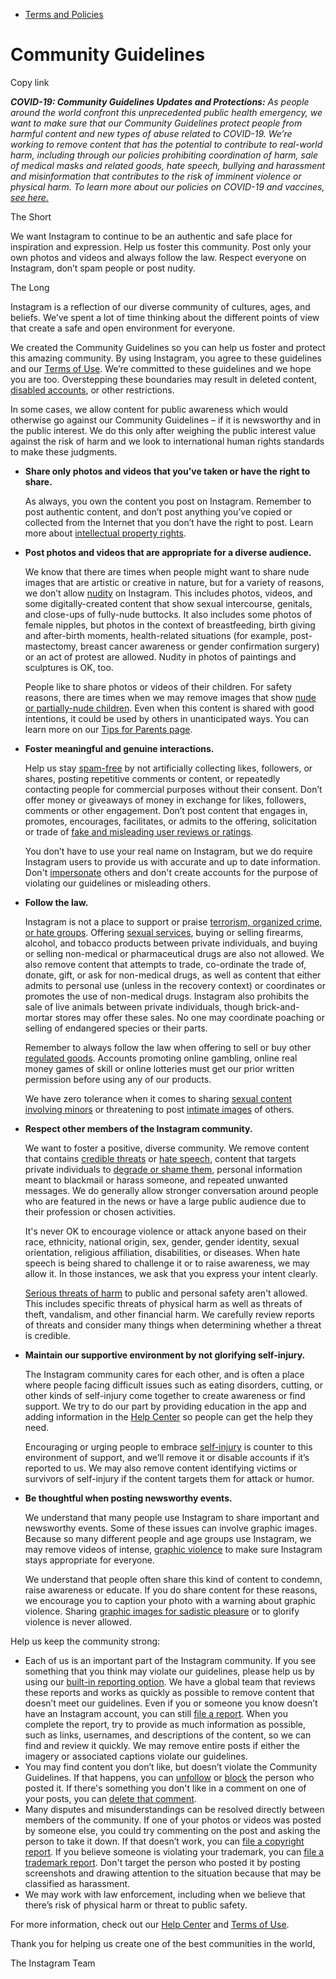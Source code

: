 *   [Terms and Policies](https://help.instagram.com/1417489251945243/?helpref=breadcrumb)

Community Guidelines
====================

Copy link

_**COVID-19: Community Guidelines Updates and Protections:** As people around the world confront this unprecedented public health emergency, we want to make sure that our Community Guidelines protect people from harmful content and new types of abuse related to COVID-19. We’re working to remove content that has the potential to contribute to real-world harm, including through our policies prohibiting coordination of harm, sale of medical masks and related goods, hate speech, bullying and harassment and misinformation that contributes to the risk of imminent violence or physical harm. To learn more about our policies on COVID-19 and vaccines, [see here.](https://help.instagram.com/697825587576762?helpref=faq_content)_

The Short

We want Instagram to continue to be an authentic and safe place for inspiration and expression. Help us foster this community. Post only your own photos and videos and always follow the law. Respect everyone on Instagram, don’t spam people or post nudity.

The Long

Instagram is a reflection of our diverse community of cultures, ages, and beliefs. We’ve spent a lot of time thinking about the different points of view that create a safe and open environment for everyone.

We created the Community Guidelines so you can help us foster and protect this amazing community. By using Instagram, you agree to these guidelines and our [Terms of Use](https://www.instagram.com/legal/terms). We’re committed to these guidelines and we hope you are too. Overstepping these boundaries may result in deleted content, [disabled accounts](https://help.instagram.com/366993040048856?helpref=faq_content), or other restrictions.

In some cases, we allow content for public awareness which would otherwise go against our Community Guidelines – if it is newsworthy and in the public interest. We do this only after weighing the public interest value against the risk of harm and we look to international human rights standards to make these judgments.

*   **Share only photos and videos that you’ve taken or have the right to share.**
    
    As always, you own the content you post on Instagram. Remember to post authentic content, and don’t post anything you’ve copied or collected from the Internet that you don’t have the right to post. Learn more about [intellectual property rights](https://help.instagram.com/126382350847838?helpref=faq_content).
    
*   **Post photos and videos that are appropriate for a diverse audience.**
    
    We know that there are times when people might want to share nude images that are artistic or creative in nature, but for a variety of reasons, we don’t allow [nudity](https://l.instagram.com/?u=https%3A%2F%2Fwww.facebook.com%2Fcommunitystandards%2Fadult_nudity_sexual_activity&e=AT20WpbLpn0Tn96_qH5zlZ_gquWuFlClAEVE_avJ4EuSBk2e7tS23irOkNbDsAxMbZMFBRnPdZWUjy1m_Ri8TvX7nXAfssCvYo-wmyVov1mXaRu7HHJYsecN_xTnJsLShogcoGMvUNBEGCzxJ_cvyDnSj5JlkOjlyWRadA) on Instagram. This includes photos, videos, and some digitally-created content that show sexual intercourse, genitals, and close-ups of fully-nude buttocks. It also includes some photos of female nipples, but photos in the context of breastfeeding, birth giving and after-birth moments, health-related situations (for example, post-mastectomy, breast cancer awareness or gender confirmation surgery) or an act of protest are allowed. Nudity in photos of paintings and sculptures is OK, too.
    
    People like to share photos or videos of their children. For safety reasons, there are times when we may remove images that show [nude or partially-nude children](https://l.instagram.com/?u=https%3A%2F%2Fwww.facebook.com%2Fcommunitystandards%2Fchild_nudity_sexual_exploitation&e=AT20WpbLpn0Tn96_qH5zlZ_gquWuFlClAEVE_avJ4EuSBk2e7tS23irOkNbDsAxMbZMFBRnPdZWUjy1m_Ri8TvX7nXAfssCvYo-wmyVov1mXaRu7HHJYsecN_xTnJsLShogcoGMvUNBEGCzxJ_cvyDnSj5JlkOjlyWRadA). Even when this content is shared with good intentions, it could be used by others in unanticipated ways. You can learn more on our [Tips for Parents page](https://help.instagram.com/154475974694511/?helpref=faq_content).
    
*   **Foster meaningful and genuine interactions.**
    
    Help us stay [spam-free](https://l.instagram.com/?u=https%3A%2F%2Fwww.facebook.com%2Fcommunitystandards%2Fspam&e=AT20WpbLpn0Tn96_qH5zlZ_gquWuFlClAEVE_avJ4EuSBk2e7tS23irOkNbDsAxMbZMFBRnPdZWUjy1m_Ri8TvX7nXAfssCvYo-wmyVov1mXaRu7HHJYsecN_xTnJsLShogcoGMvUNBEGCzxJ_cvyDnSj5JlkOjlyWRadA) by not artificially collecting likes, followers, or shares, posting repetitive comments or content, or repeatedly contacting people for commercial purposes without their consent. Don’t offer money or giveaways of money in exchange for likes, followers, comments or other engagement. Don’t post content that engages in, promotes, encourages, facilitates, or admits to the offering, solicitation or trade of [fake and misleading user reviews or ratings](https://l.instagram.com/?u=https%3A%2F%2Fwww.facebook.com%2Fcommunitystandards%2Ffraud_deception&e=AT20WpbLpn0Tn96_qH5zlZ_gquWuFlClAEVE_avJ4EuSBk2e7tS23irOkNbDsAxMbZMFBRnPdZWUjy1m_Ri8TvX7nXAfssCvYo-wmyVov1mXaRu7HHJYsecN_xTnJsLShogcoGMvUNBEGCzxJ_cvyDnSj5JlkOjlyWRadA).
    
    You don’t have to use your real name on Instagram, but we do require Instagram users to provide us with accurate and up to date information. Don't [impersonate](https://l.instagram.com/?u=https%3A%2F%2Fwww.facebook.com%2Fcommunitystandards%2Fmisrepresentation&e=AT20WpbLpn0Tn96_qH5zlZ_gquWuFlClAEVE_avJ4EuSBk2e7tS23irOkNbDsAxMbZMFBRnPdZWUjy1m_Ri8TvX7nXAfssCvYo-wmyVov1mXaRu7HHJYsecN_xTnJsLShogcoGMvUNBEGCzxJ_cvyDnSj5JlkOjlyWRadA) others and don't create accounts for the purpose of violating our guidelines or misleading others.
    
*   **Follow the law.**
    
    Instagram is not a place to support or praise [terrorism, organized crime, or hate groups](https://l.instagram.com/?u=https%3A%2F%2Fwww.facebook.com%2Fcommunitystandards%2Fdangerous_individuals_organizations&e=AT20WpbLpn0Tn96_qH5zlZ_gquWuFlClAEVE_avJ4EuSBk2e7tS23irOkNbDsAxMbZMFBRnPdZWUjy1m_Ri8TvX7nXAfssCvYo-wmyVov1mXaRu7HHJYsecN_xTnJsLShogcoGMvUNBEGCzxJ_cvyDnSj5JlkOjlyWRadA). Offering [sexual services](https://l.instagram.com/?u=https%3A%2F%2Fwww.facebook.com%2Fcommunitystandards%2Fsexual_solicitation&e=AT20WpbLpn0Tn96_qH5zlZ_gquWuFlClAEVE_avJ4EuSBk2e7tS23irOkNbDsAxMbZMFBRnPdZWUjy1m_Ri8TvX7nXAfssCvYo-wmyVov1mXaRu7HHJYsecN_xTnJsLShogcoGMvUNBEGCzxJ_cvyDnSj5JlkOjlyWRadA), buying or selling firearms, alcohol, and tobacco products between private individuals, and buying or selling non-medical or pharmaceutical drugs are also not allowed. We also remove content that attempts to trade, co-ordinate the trade of, donate, gift, or ask for non-medical drugs, as well as content that either admits to personal use (unless in the recovery context) or coordinates or promotes the use of non-medical drugs. Instagram also prohibits the sale of live animals between private individuals, though brick-and-mortar stores may offer these sales. No one may coordinate poaching or selling of endangered species or their parts.
    
    Remember to always follow the law when offering to sell or buy other [regulated goods](https://l.instagram.com/?u=https%3A%2F%2Fwww.facebook.com%2Fcommunitystandards%2Fregulated_goods&e=AT20WpbLpn0Tn96_qH5zlZ_gquWuFlClAEVE_avJ4EuSBk2e7tS23irOkNbDsAxMbZMFBRnPdZWUjy1m_Ri8TvX7nXAfssCvYo-wmyVov1mXaRu7HHJYsecN_xTnJsLShogcoGMvUNBEGCzxJ_cvyDnSj5JlkOjlyWRadA). Accounts promoting online gambling, online real money games of skill or online lotteries must get our prior written permission before using any of our products.
    
    We have zero tolerance when it comes to sharing [sexual content involving minors](https://l.instagram.com/?u=https%3A%2F%2Fwww.facebook.com%2Fcommunitystandards%2Fchild_nudity_sexual_exploitation&e=AT20WpbLpn0Tn96_qH5zlZ_gquWuFlClAEVE_avJ4EuSBk2e7tS23irOkNbDsAxMbZMFBRnPdZWUjy1m_Ri8TvX7nXAfssCvYo-wmyVov1mXaRu7HHJYsecN_xTnJsLShogcoGMvUNBEGCzxJ_cvyDnSj5JlkOjlyWRadA) or threatening to post [intimate images](https://l.instagram.com/?u=https%3A%2F%2Fwww.facebook.com%2Fcommunitystandards%2Fsexual_exploitation_adults&e=AT20WpbLpn0Tn96_qH5zlZ_gquWuFlClAEVE_avJ4EuSBk2e7tS23irOkNbDsAxMbZMFBRnPdZWUjy1m_Ri8TvX7nXAfssCvYo-wmyVov1mXaRu7HHJYsecN_xTnJsLShogcoGMvUNBEGCzxJ_cvyDnSj5JlkOjlyWRadA) of others.
    
*   **Respect other members of the Instagram community.**
    
    We want to foster a positive, diverse community. We remove content that contains [credible threats](https://l.instagram.com/?u=https%3A%2F%2Fwww.facebook.com%2Fcommunitystandards%2Fcredible_violence&e=AT20WpbLpn0Tn96_qH5zlZ_gquWuFlClAEVE_avJ4EuSBk2e7tS23irOkNbDsAxMbZMFBRnPdZWUjy1m_Ri8TvX7nXAfssCvYo-wmyVov1mXaRu7HHJYsecN_xTnJsLShogcoGMvUNBEGCzxJ_cvyDnSj5JlkOjlyWRadA) or [hate speech](https://l.instagram.com/?u=https%3A%2F%2Fwww.facebook.com%2Fcommunitystandards%2Fhate_speech&e=AT20WpbLpn0Tn96_qH5zlZ_gquWuFlClAEVE_avJ4EuSBk2e7tS23irOkNbDsAxMbZMFBRnPdZWUjy1m_Ri8TvX7nXAfssCvYo-wmyVov1mXaRu7HHJYsecN_xTnJsLShogcoGMvUNBEGCzxJ_cvyDnSj5JlkOjlyWRadA), content that targets private individuals to [degrade or shame them](https://l.instagram.com/?u=https%3A%2F%2Fwww.facebook.com%2Fcommunitystandards%2Fbullying&e=AT20WpbLpn0Tn96_qH5zlZ_gquWuFlClAEVE_avJ4EuSBk2e7tS23irOkNbDsAxMbZMFBRnPdZWUjy1m_Ri8TvX7nXAfssCvYo-wmyVov1mXaRu7HHJYsecN_xTnJsLShogcoGMvUNBEGCzxJ_cvyDnSj5JlkOjlyWRadA), personal information meant to blackmail or harass someone, and repeated unwanted messages. We do generally allow stronger conversation around people who are featured in the news or have a large public audience due to their profession or chosen activities.
    
    It's never OK to encourage violence or attack anyone based on their race, ethnicity, national origin, sex, gender, gender identity, sexual orientation, religious affiliation, disabilities, or diseases. When hate speech is being shared to challenge it or to raise awareness, we may allow it. In those instances, we ask that you express your intent clearly.
    
    [Serious threats of harm](https://l.instagram.com/?u=https%3A%2F%2Fwww.facebook.com%2Fcommunitystandards%2Fcredible_violence&e=AT20WpbLpn0Tn96_qH5zlZ_gquWuFlClAEVE_avJ4EuSBk2e7tS23irOkNbDsAxMbZMFBRnPdZWUjy1m_Ri8TvX7nXAfssCvYo-wmyVov1mXaRu7HHJYsecN_xTnJsLShogcoGMvUNBEGCzxJ_cvyDnSj5JlkOjlyWRadA) to public and personal safety aren't allowed. This includes specific threats of physical harm as well as threats of theft, vandalism, and other financial harm. We carefully review reports of threats and consider many things when determining whether a threat is credible.
    
*   **Maintain our supportive environment by not glorifying self-injury.**
    
    The Instagram community cares for each other, and is often a place where people facing difficult issues such as eating disorders, cutting, or other kinds of self-injury come together to create awareness or find support. We try to do our part by providing education in the app and adding information in the [Help Center](https://help.instagram.com/) so people can get the help they need.
    
    Encouraging or urging people to embrace [self-injury](https://l.instagram.com/?u=https%3A%2F%2Fwww.facebook.com%2Fcommunitystandards%2Fsuicide_self_injury_violence&e=AT20WpbLpn0Tn96_qH5zlZ_gquWuFlClAEVE_avJ4EuSBk2e7tS23irOkNbDsAxMbZMFBRnPdZWUjy1m_Ri8TvX7nXAfssCvYo-wmyVov1mXaRu7HHJYsecN_xTnJsLShogcoGMvUNBEGCzxJ_cvyDnSj5JlkOjlyWRadA) is counter to this environment of support, and we’ll remove it or disable accounts if it’s reported to us. We may also remove content identifying victims or survivors of self-injury if the content targets them for attack or humor.
    
*   **Be thoughtful when posting newsworthy events.**
    
    We understand that many people use Instagram to share important and newsworthy events. Some of these issues can involve graphic images. Because so many different people and age groups use Instagram, we may remove videos of intense, [graphic violence](https://l.instagram.com/?u=https%3A%2F%2Fwww.facebook.com%2Fcommunitystandards%2Fgraphic_violence&e=AT20WpbLpn0Tn96_qH5zlZ_gquWuFlClAEVE_avJ4EuSBk2e7tS23irOkNbDsAxMbZMFBRnPdZWUjy1m_Ri8TvX7nXAfssCvYo-wmyVov1mXaRu7HHJYsecN_xTnJsLShogcoGMvUNBEGCzxJ_cvyDnSj5JlkOjlyWRadA) to make sure Instagram stays appropriate for everyone.
    
    We understand that people often share this kind of content to condemn, raise awareness or educate. If you do share content for these reasons, we encourage you to caption your photo with a warning about graphic violence. Sharing [graphic images for sadistic pleasure](https://l.instagram.com/?u=https%3A%2F%2Fwww.facebook.com%2Fcommunitystandards%2Fcruel_insensitive&e=AT20WpbLpn0Tn96_qH5zlZ_gquWuFlClAEVE_avJ4EuSBk2e7tS23irOkNbDsAxMbZMFBRnPdZWUjy1m_Ri8TvX7nXAfssCvYo-wmyVov1mXaRu7HHJYsecN_xTnJsLShogcoGMvUNBEGCzxJ_cvyDnSj5JlkOjlyWRadA) or to glorify violence is never allowed.
    

Help us keep the community strong:

*   Each of us is an important part of the Instagram community. If you see something that you think may violate our guidelines, please help us by using our [built-in reporting option](https://help.instagram.com/165828726894770?helpref=faq_content). We have a global team that reviews these reports and works as quickly as possible to remove content that doesn’t meet our guidelines. Even if you or someone you know doesn’t have an Instagram account, you can still [file a report](https://help.instagram.com/contact/383679321740945). When you complete the report, try to provide as much information as possible, such as links, usernames, and descriptions of the content, so we can find and review it quickly. We may remove entire posts if either the imagery or associated captions violate our guidelines.
*   You may find content you don’t like, but doesn’t violate the Community Guidelines. If that happens, you can [unfollow](https://help.instagram.com/286340048138725?helpref=faq_content) or [block](https://help.instagram.com/426700567389543/?helpref=faq_content) the person who posted it. If there's something you don't like in a comment on one of your posts, you can [delete that comment](https://help.instagram.com/289098941190483?helpref=faq_content).
*   Many disputes and misunderstandings can be resolved directly between members of the community. If one of your photos or videos was posted by someone else, you could try commenting on the post and asking the person to take it down. If that doesn’t work, you can [file a copyright report](https://help.instagram.com/126382350847838?helpref=faq_content). If you believe someone is violating your trademark, you can [file a trademark report](https://help.instagram.com/222826637847963?helpref=faq_content). Don't target the person who posted it by posting screenshots and drawing attention to the situation because that may be classified as harassment.
*   We may work with law enforcement, including when we believe that there’s risk of physical harm or threat to public safety.

For more information, check out our [Help Center](https://help.instagram.com/) and [Terms of Use](https://l.instagram.com/?u=http%3A%2F%2Finstagram.com%2Flegal%2Fterms%2F%23&e=AT20WpbLpn0Tn96_qH5zlZ_gquWuFlClAEVE_avJ4EuSBk2e7tS23irOkNbDsAxMbZMFBRnPdZWUjy1m_Ri8TvX7nXAfssCvYo-wmyVov1mXaRu7HHJYsecN_xTnJsLShogcoGMvUNBEGCzxJ_cvyDnSj5JlkOjlyWRadA).

Thank you for helping us create one of the best communities in the world,

The Instagram Team